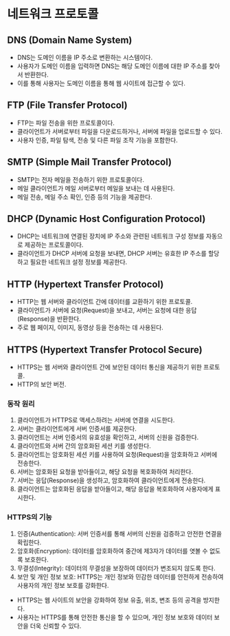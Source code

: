 # 네트워크 프로토콜
## DNS (Domain Name System)

- DNS는 도메인 이름을 IP 주소로 변환하는 시스템이다.
- 사용자가 도메인 이름을 입력하면 DNS는 해당 도메인 이름에 대한 IP 주소를 찾아서 반환한다.
- 이를 통해 사용자는 도메인 이름을 통해 웹 사이트에 접근할 수 있다.

## FTP (File Transfer Protocol)

- FTP는 파일 전송을 위한 프로토콜이다.
- 클라이언트가 서버로부터 파일을 다운로드하거나, 서버에 파일을 업로드할 수 있다.
- 사용자 인증, 파일 탐색, 전송 및 다른 파일 조작 기능을 포함한다.

## SMTP (Simple Mail Transfer Protocol)

- SMTP는 전자 메일을 전송하기 위한 프로토콜이다.
- 메일 클라이언트가 메일 서버로부터 메일을 보내는 데 사용된다.
- 메일 전송, 메일 주소 확인, 인증 등의 기능을 제공한다.

## DHCP (Dynamic Host Configuration Protocol)

- DHCP는 네트워크에 연결된 장치에 IP 주소와 관련된 네트워크 구성 정보를 자동으로 제공하는 프로토콜이다.
- 클라이언트가 DHCP 서버에 요청을 보내면, DHCP 서버는 유효한 IP 주소를 할당하고 필요한 네트워크 설정 정보를 제공한다.

## HTTP (Hypertext Transfer Protocol)

- HTTP는 웹 서버와 클라이언트 간에 데이터를 교환하기 위한 프로토콜.
- 클라이언트가 서버에 요청(Request)을 보내고, 서버는 요청에 대한 응답(Response)을 반환한다.
- 주로 웹 페이지, 이미지, 동영상 등을 전송하는 데 사용된다.

## HTTPS (Hypertext Transfer Protocol Secure)

- HTTPS는 웹 서버와 클라이언트 간에 보안된 데이터 통신을 제공하기 위한 프로토콜.
- HTTP의 보안 버전.

### 동작 원리

1. 클라이언트가 HTTPS로 액세스하려는 서버에 연결을 시도한다.
2. 서버는 클라이언트에게 서버 인증서를 제공한다.
3. 클라이언트는 서버 인증서의 유효성을 확인하고, 서버의 신원을 검증한다.
4. 클라이언트와 서버 간의 암호화된 세션 키를 생성한다.
5. 클라이언트는 암호화된 세션 키를 사용하여 요청(Request)을 암호화하고 서버에 전송한다.
6. 서버는 암호화된 요청을 받아들이고, 해당 요청을 복호화하여 처리한다.
7. 서버는 응답(Response)을 생성하고, 암호화하여 클라이언트에게 전송한다.
8. 클라이언트는 암호화된 응답을 받아들이고, 해당 응답을 복호화하여 사용자에게 표시한다.

### HTTPS의 기능

1. 인증(Authentication): 서버 인증서를 통해 서버의 신원을 검증하고 안전한 연결을 확립한다.
2. 암호화(Encryption): 데이터를 암호화하여 중간에 제3자가 데이터를 엿볼 수 없도록 보호한다.
3. 무결성(Integrity): 데이터의 무결성을 보장하여 데이터가 변조되지 않도록 한다.
4. 보안 및 개인 정보 보호: HTTPS는 개인 정보와 민감한 데이터를 안전하게 전송하여 사용자의 개인 정보 보호를 강화한다.

- HTTPS는 웹 사이트의 보안을 강화하여 정보 유출, 위조, 변조 등의 공격을 방지한다. 
- 사용자는 HTTPS를 통해 안전한 통신을 할 수 있으며, 개인 정보 보호와 데이터 보안을 더욱 신뢰할 수 있다.
